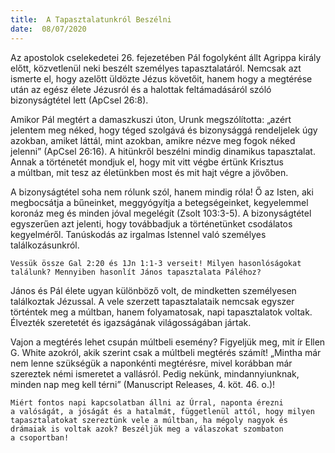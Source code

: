 ```yaml
---
title:  A Tapasztalatunkról Beszélni
date:  08/07/2020
---
```


Az apostolok cselekedetei 26. fejezetében Pál fogolyként állt Agrippa király előtt, közvetlenül neki beszélt személyes tapasztalatáról. Nemcsak azt ismerte el, hogy azelőtt üldözte Jézus követőit, hanem hogy a megtérése után az egész élete Jézusról és a halottak feltámadásáról szóló bizonyságtétel lett (ApCsel 26:8).

Amikor Pál megtért a damaszkuszi úton, Urunk megszólította: „azért jelentem meg néked, hogy téged szolgává és bizonysággá rendeljelek úgy azokban, amiket láttál, mint azokban, amikre nézve meg fogok néked jelenni” (ApCsel 26:16). A hitünkről beszélni mindig dinamikus tapasztalat. Annak a történetét mondjuk el, hogy mit vitt végbe értünk Krisztus a múltban, mit tesz az életünkben most és mit hajt végre a jövőben.

A bizonyságtétel soha nem rólunk szól, hanem mindig róla! Ő az Isten, aki megbocsátja a bűneinket, meggyógyítja a betegségeinket, kegyelemmel koronáz meg és minden jóval megelégít (Zsolt 103:3-5). A bizonyságtétel egyszerűen azt jelenti, hogy továbbadjuk a történetünket csodálatos kegyelméről. Tanúskodás az irgalmas Istennel való személyes találkozásunkról.

`Vessük össze Gal 2:20 és 1Jn 1:1-3 verseit! Milyen hasonlóságokat találunk? Mennyiben hasonlít János tapasztalata Páléhoz?`

János és Pál élete ugyan különböző volt, de mindketten személyesen találkoztak Jézussal. A vele szerzett tapasztalataik nemcsak egyszer történtek meg a múltban, hanem folyamatosak, napi tapasztalatok voltak. Élvezték szeretetét és igazságának világosságában jártak.

Vajon a megtérés lehet csupán múltbeli esemény? Figyeljük meg, mit ír Ellen G. White azokról, akik szerint csak a múltbeli megtérés számít! „Mintha már nem lenne szükségük a naponkénti megtérésre, mivel korábban már szereztek némi ismeretet a vallásról. Pedig nekünk, mindannyiunknak, minden nap meg kell térni” (Manuscript Releases, 4. köt. 46. o.)!

`Miért fontos napi kapcsolatban állni az Úrral, naponta érezni a valóságát, a jóságát és a hatalmát, függetlenül attól, hogy milyen tapasztalatokat szereztünk vele a múltban, ha mégoly nagyok és drámaiak is voltak azok? Beszéljük meg a válaszokat szombaton a csoportban!`